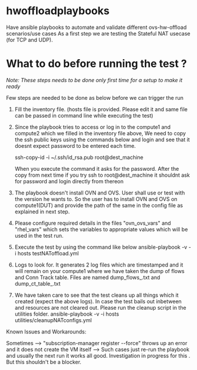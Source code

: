 # hwoffloadplaybooks

Have ansible playbooks to automate and validate different ovs-hw-offload scenarios/use cases
As a first step we are testing the Stateful NAT usecase (for TCP and UDP).

# What to do before running the test ? 

*Note: These steps needs to be done only first time for a setup to make it ready*

Few steps are needed to be done as below before we can trigger the run

1. Fill the inventory file. (hosts file is provided. Please edit it and same file can be passed in command line while executing the test)

2. Since the playbook tries to access or log in to the compute1 and compute2 which we filled in the inventory file above,
   We need to copy the ssh public keys using the commands below and login and see that it doesnt expect password to be entered each time.

   ssh-copy-id -i ~/.ssh/id_rsa.pub root@dest_machine

   When you execute the command it asks for the password. After the copy from next time if you try ssh to root@dest_machine it shouldnt ask for password and login directly from thereon

3. The playbook doesn't install OVN and OVS.
   User shall use or test with the version he wants to. 
   So the user has to install OVN and OVS on compute1(DUT) and provide the path of the same in the config file as explained in next step.

4. Please configure required details in the files "ovn_ovs_vars" and "rhel_vars"
   which sets the variables to appropriate values which will be used in the test run.

5. Execute the test by using the command like below
   ansible-playbook -v -i hosts testNAToffload.yml

6. Logs to look for. It generates 2 log files which are timestamped and it will remain on your compute1 where we have taken the dump of flows and Conn Track table.
   Files are named dump_flows_<timestamp>.txt and dump_ct_table_<timestamp>.txt

7. We have taken care to see that the test cleans up all things which it created (expect the above logs). In case the test bails out inbetween and resources are not cleared out.
   Please run the cleanup script in the utilities folder.
   ansible-playbook -v -i hosts utilities/cleanupNATconfigs.yml

Known Issues and Workarounds:

Sometimes --> "subscription-manager register --force" throws up an error and it does not create the VM itself --> Such cases just re-run the playbook and usually the next run it works all good. Investigation in progress for this . But this shouldn't be a blocker. 
